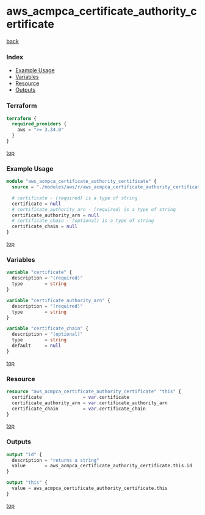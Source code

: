 # aws_acmpca_certificate_authority_certificate

[back](../aws.md)

### Index

- [Example Usage](#example-usage)
- [Variables](#variables)
- [Resource](#resource)
- [Outputs](#outputs)

### Terraform

```terraform
terraform {
  required_providers {
    aws = ">= 3.34.0"
  }
}
```

[top](#index)

### Example Usage

```terraform
module "aws_acmpca_certificate_authority_certificate" {
  source = "./modules/aws/r/aws_acmpca_certificate_authority_certificate"

  # certificate - (required) is a type of string
  certificate = null
  # certificate_authority_arn - (required) is a type of string
  certificate_authority_arn = null
  # certificate_chain - (optional) is a type of string
  certificate_chain = null
}
```

[top](#index)

### Variables

```terraform
variable "certificate" {
  description = "(required)"
  type        = string
}

variable "certificate_authority_arn" {
  description = "(required)"
  type        = string
}

variable "certificate_chain" {
  description = "(optional)"
  type        = string
  default     = null
}
```

[top](#index)

### Resource

```terraform
resource "aws_acmpca_certificate_authority_certificate" "this" {
  certificate               = var.certificate
  certificate_authority_arn = var.certificate_authority_arn
  certificate_chain         = var.certificate_chain
}
```

[top](#index)

### Outputs

```terraform
output "id" {
  description = "returns a string"
  value       = aws_acmpca_certificate_authority_certificate.this.id
}

output "this" {
  value = aws_acmpca_certificate_authority_certificate.this
}
```

[top](#index)